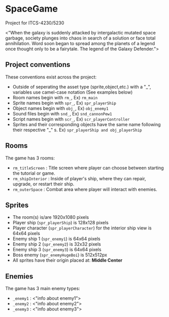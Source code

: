 # SpaceGame
Project for ITCS-4230/5230

<"When the galaxy is suddenly attacked by intergalactic mutated space garbage, society plunges into chaos in search of a solution or face total annihilation. Word soon began to spread among the planets of a legend once thought only to be a fairytale. The legend of the Galaxy Defender.">

##  Project conventions
These conventions exist across the project:

- Outside of seperating the asset type (sprite,object,etc.) with a "_", variables use camel-case notation (See examples below)
- Room names begin with `rm_`, Ex) `rm_main`
- Sprite names begin with `spr_`, Ex) `spr_playerShip`
- Object names begin with `obj_`, Ex) `obj_enemy1`
- Sound files begin with `snd_`, Ex) `snd_cannonPew1`
- Script names begin with `scr_`, Ex) `scr_playerController`
- Sprites and their corresponding objects have the same name following their respective "_" s. Ex) `spr_playerShip and obj_playerShip`

##  Rooms
The game has 3 rooms:
- `rm_titleScreen` : Title screen where player can choose between starting the tutorial or game.
- `rm_shipInterior` : Inside of player's ship, where they can repair, upgrade, or restart their ship.
- `rm_outerSpace` : Combat area where player will interact with enemies.
 
##  Sprites

- The room(s) is/are 1920x1080 pixels
- Player ship (`spr_playerShip`) is 128x128 pixels
- Player character (`spr_playerCharacter`) for the interior ship view is 64x64 pixels
- Enemy ship 1 (`spr_enemy1`) is 64x64 pixels
- Enemy ship 2 (`spr_enemy2`) is 32x32 pixels
- Enemy ship 3 (`spr_enemy3`) is 64x64 pixels
- Boss enemy (`spr_enemyHugeBoi`) is 512x512px
- All sprites have their origin placed at: **Middle Center**

##  Enemies

The game has 3 main enemy types:
- `_enemy1` : <"info about enemy1">
- `_enemy2` : <"info about enemy2">
- `_enemy3` : <"info about enemy3">
